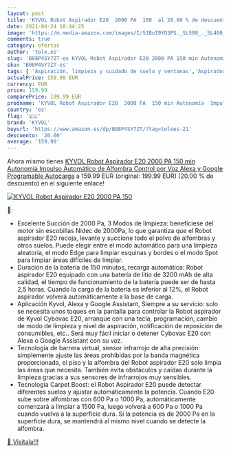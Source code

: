 ```yaml
---
layout: post
title: 'KYVOL Robot Aspirador E20  2000 PA  150  al 20.00 % de descuento'
date: 2021-04-24 10:44:25
image: 'https://m.media-amazon.com/images/I/51BoI9YO3PS._SL500_._SL400_.jpg'
comments: true
category: ofertas
author: 'tole.es'
slug: 'B08P4SY7ZT-es KYVOL Robot Aspirador E20 2000 PA 150 min Autonomía...'
sku: 'B08P4SY7ZT-es'
tags: [ 'Aspiración, limpieza y cuidado de suelo y ventanas','Aspiradoras','Hogar y cocina','Robots aspiradores','alexa','kyvol', ]
actualPrice: 159.99 EUR
currency: EUR
price: 159.99
comparePrice: 199.99 EUR
prodname: 'KYVOL Robot Aspirador E20  2000 PA  150 min Autonomía  Impulso Automático de Alfombra  Control por Voz Alexa y Google  Programable  Autocarga'
country: 'es'
flag: '🇪🇸'
brand: 'KYVOL'
buyurl: 'https://www.amazon.es/dp/B08P4SY7ZT/?tag=tolees-21'
descuento: '20.00'
average: '159.99'
---
```


Ahora mismo tienes [KYVOL Robot Aspirador E20  2000 PA  150 min Autonomía  Impulso Automático de Alfombra  Control por Voz Alexa y Google  Programable  Autocarga](https://www.amazon.es/dp/B08P4SY7ZT/?tag=tolees-21) a 159.99 EUR (original: 199.99 EUR) (20.00 %  de descuento) en el siguiente enlace!

[![KYVOL Robot Aspirador E20  2000 PA  150 ](https://m.media-amazon.com/images/I/51BoI9YO3PS._SL500_._SL400_.jpg)](https://www.amazon.es/dp/B08P4SY7ZT/?tag=tolees-21)

🔎:

- Excelente Succión de 2000 Pa, 3 Modos de limpieza: benefíciese del motor sin escobillas Nidec de 2000Pa, lo que garantiza que el Robot aspirador E20 recoja, levante y succione todo el polvo de alfombras y otros suelos. Puede elegir entre el modo automático para una limpieza aleatoria, el modo Edge para limpiar esquinas y bordes o el modo Spot para limpiar áreas difíciles de limpiar.
- Duración de la batería de 150 minutos, recarga automática: Robot aspirador E20 equipado con una batería de litio de 3200 mAh de alta calidad, el tiempo de funcionamiento de la batería puede ser de hasta 2,5 horas. Cuando la carga de la batería es inferior al 12%, el Robot aspirador volverá automáticamente a la base de carga.
- Aplicación Kyvol, Alexa y Google Assistant, Siempre a su servicio: solo se necesita unos toques en la pantalla para controlar la Robot aspirador de Kyvol Cybovac E20, arranque con una tecla, programación, cambio de modo de limpieza y nivel de aspiración, notificación de reposición de consumibles, etc.. Será muy fácil iniciar o detener Cybovac E20 con Alexa o Google Assistant con su voz.
- Tecnología de barrera virtual, sensor infrarrojo de alta precisión: simplemente ajuste las áreas prohibidas por la banda magnética proporcionada, el piso y la alfombra del Robot aspirador E20 solo limpia las áreas que necesita. También evita obstáculos y caídas durante la limpieza gracias a sus sensores de infrarrojos muy sensibles.
- Tecnología Carpet Boost: el Robot Aspirador E20 puede detectar diferentes suelos y ajustar automáticamente la potencia. Cuando E20 sube sobre alfombras con 600 Pa o 1000 Pa, automáticamente comenzará a limpiar a 1500 Pa, luego volverá a 600 Pa o 1000 Pa cuando vuelva a la superficie dura. Si la potencia es de 2000 Pa en la superficie dura, se mantendrá al mismo nivel cuando se detecte la alfombra.

[🛒 Visítala!!!](https://www.amazon.es/dp/B08P4SY7ZT/?tag=tolees-21)
